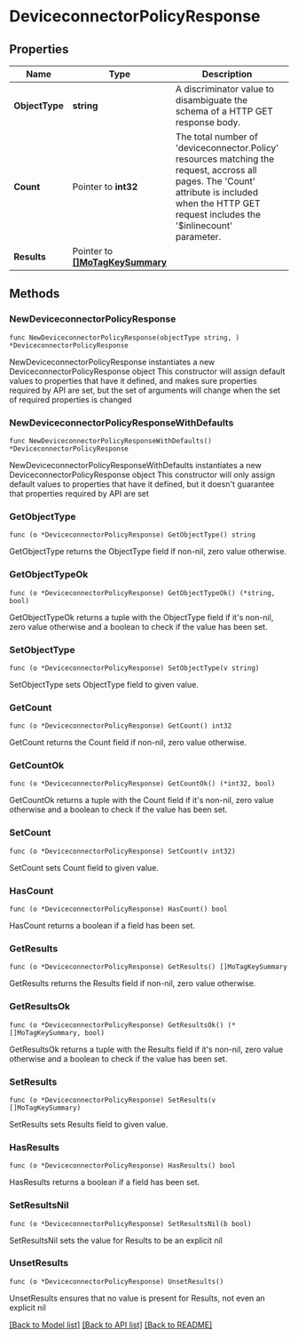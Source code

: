 # DeviceconnectorPolicyResponse

## Properties

Name | Type | Description | Notes
------------ | ------------- | ------------- | -------------
**ObjectType** | **string** | A discriminator value to disambiguate the schema of a HTTP GET response body. | 
**Count** | Pointer to **int32** | The total number of &#39;deviceconnector.Policy&#39; resources matching the request, accross all pages. The &#39;Count&#39; attribute is included when the HTTP GET request includes the &#39;$inlinecount&#39; parameter. | [optional] 
**Results** | Pointer to [**[]MoTagKeySummary**](mo.TagKeySummary.md) |  | [optional] 

## Methods

### NewDeviceconnectorPolicyResponse

`func NewDeviceconnectorPolicyResponse(objectType string, ) *DeviceconnectorPolicyResponse`

NewDeviceconnectorPolicyResponse instantiates a new DeviceconnectorPolicyResponse object
This constructor will assign default values to properties that have it defined,
and makes sure properties required by API are set, but the set of arguments
will change when the set of required properties is changed

### NewDeviceconnectorPolicyResponseWithDefaults

`func NewDeviceconnectorPolicyResponseWithDefaults() *DeviceconnectorPolicyResponse`

NewDeviceconnectorPolicyResponseWithDefaults instantiates a new DeviceconnectorPolicyResponse object
This constructor will only assign default values to properties that have it defined,
but it doesn't guarantee that properties required by API are set

### GetObjectType

`func (o *DeviceconnectorPolicyResponse) GetObjectType() string`

GetObjectType returns the ObjectType field if non-nil, zero value otherwise.

### GetObjectTypeOk

`func (o *DeviceconnectorPolicyResponse) GetObjectTypeOk() (*string, bool)`

GetObjectTypeOk returns a tuple with the ObjectType field if it's non-nil, zero value otherwise
and a boolean to check if the value has been set.

### SetObjectType

`func (o *DeviceconnectorPolicyResponse) SetObjectType(v string)`

SetObjectType sets ObjectType field to given value.


### GetCount

`func (o *DeviceconnectorPolicyResponse) GetCount() int32`

GetCount returns the Count field if non-nil, zero value otherwise.

### GetCountOk

`func (o *DeviceconnectorPolicyResponse) GetCountOk() (*int32, bool)`

GetCountOk returns a tuple with the Count field if it's non-nil, zero value otherwise
and a boolean to check if the value has been set.

### SetCount

`func (o *DeviceconnectorPolicyResponse) SetCount(v int32)`

SetCount sets Count field to given value.

### HasCount

`func (o *DeviceconnectorPolicyResponse) HasCount() bool`

HasCount returns a boolean if a field has been set.

### GetResults

`func (o *DeviceconnectorPolicyResponse) GetResults() []MoTagKeySummary`

GetResults returns the Results field if non-nil, zero value otherwise.

### GetResultsOk

`func (o *DeviceconnectorPolicyResponse) GetResultsOk() (*[]MoTagKeySummary, bool)`

GetResultsOk returns a tuple with the Results field if it's non-nil, zero value otherwise
and a boolean to check if the value has been set.

### SetResults

`func (o *DeviceconnectorPolicyResponse) SetResults(v []MoTagKeySummary)`

SetResults sets Results field to given value.

### HasResults

`func (o *DeviceconnectorPolicyResponse) HasResults() bool`

HasResults returns a boolean if a field has been set.

### SetResultsNil

`func (o *DeviceconnectorPolicyResponse) SetResultsNil(b bool)`

 SetResultsNil sets the value for Results to be an explicit nil

### UnsetResults
`func (o *DeviceconnectorPolicyResponse) UnsetResults()`

UnsetResults ensures that no value is present for Results, not even an explicit nil

[[Back to Model list]](../README.md#documentation-for-models) [[Back to API list]](../README.md#documentation-for-api-endpoints) [[Back to README]](../README.md)


